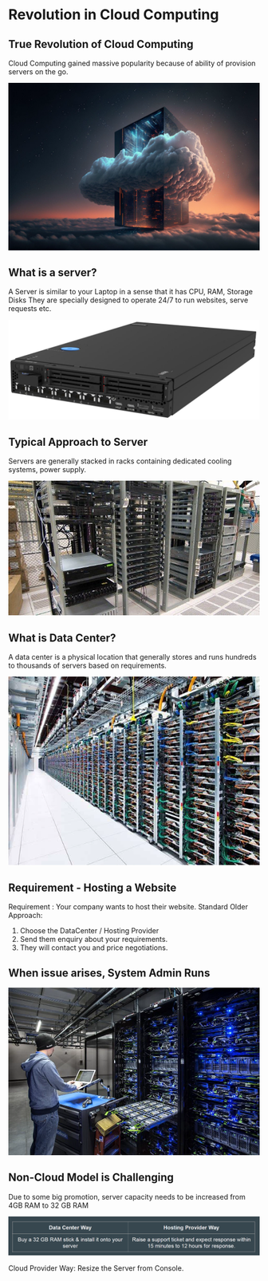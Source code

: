 # Revolution in Cloud Computing

## True Revolution of Cloud Computing
Cloud Computing gained massive popularity because of ability of provision
servers on the go.

![My Image](images/image1.png)

## What is a server?
A Server is similar to your Laptop in a sense that it has CPU, RAM, Storage
Disks
They are specially designed to operate 24/7 to run websites, serve requests etc.

![My Image](images/image2.png)

## Typical Approach to Server
Servers are generally stacked in racks containing dedicated cooling systems,
power supply.

![My Image](images/image3.png)

## What is Data Center?
A data center is a physical location that generally stores and runs hundreds to
thousands of servers based on requirements.

![My Image](images/image4.png)

## Requirement - Hosting a Website
Requirement : Your company wants to host their website.
Standard Older Approach:
1. Choose the DataCenter / Hosting Provider
2. Send them enquiry about your requirements.
3. They will contact you and price negotiations.

## When issue arises, System Admin Runs

![My Image](images/image5.png)

## Non-Cloud Model is Challenging
Due to some big promotion, server capacity needs to be increased from 4GB
RAM to 32 GB RAM

![My Image](images/image6.png)

Cloud Provider Way: Resize the Server from Console.